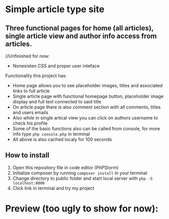 # Simple article type site

## Three functional pages for home (all articles), single article view and author info access from articles.

//Unfinished for now:
* Nonexisten CSS and proper user inteface

Functionality this project has:
* Home page allows you to see placeholder images, titles and associated links to full article
* Single article page with functional homepage button, placeholder image display and full text connected to said title
* On article page there is also comment section with all comments, titles and users emails
* Also while in single artical view you can click on authors username to check his profile
* Some of the basic functions also can be called from console, for more info type `php console.php` in terminal
* All above is also cached localy for 100 seconds

## How to install
1) Open this repository file in code editor (PhPStorm)
2) Initialize composer by running `composer install` in your terminal
3) Change directory to public folder and start local server with `php -S localhost:8000`
4) Click link in terminal and try my project

# Preview (too ugly to show for now):
